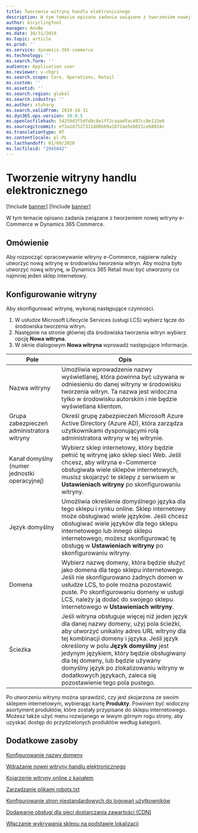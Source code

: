 ```yaml
---
title: Tworzenie witryny handlu elektronicznego
description: W tym temacie opisano zadania związane z tworzeniem nowej witryny e-Commerce w Dynamics 365 Commerce.
author: bicyclingfool
manager: AnnBe
ms.date: 10/31/2019
ms.topic: article
ms.prod: ''
ms.service: dynamics-365-commerce
ms.technology: ''
ms.search.form: ''
audience: Application user
ms.reviewer: v-chgri
ms.search.scope: Core, Operations, Retail
ms.custom: ''
ms.assetid: ''
ms.search.region: global
ms.search.industry: ''
ms.author: stuharg
ms.search.validFrom: 2019-10-31
ms.dyn365.ops.version: 10.0.5
ms.openlocfilehash: 54259d3f5dfd8c8e1ff2caaadfac497cc0e133e0
ms.sourcegitcommit: ef3a1d7527311d00b69a1072ae5eb021ce68034c
ms.translationtype: HT
ms.contentlocale: pl-PL
ms.lasthandoff: 01/09/2020
ms.locfileid: "2945842"
---
```

# <a name="create-an-e-commerce-site"></a>Tworzenie witryny handlu elektronicznego

[!include [banner](includes/preview-banner.md)]
[!include [banner](includes/banner.md)]

W tym temacie opisano zadania związane z tworzeniem nowej witryny e-Commerce w Dynamics 365 Commerce.

## <a name="overview"></a>Omówienie

Aby rozpocząć opracowywanie witryny e-Commerce, najpierw należy utworzyć nową witrynę w środowisku tworzenia witryn. Aby można było utworzyć nową witrynę, w Dynamics 365 Retail musi być utworzony co najmniej jeden sklep internetowy. 

## <a name="set-up-your-site"></a>Konfigurowanie witryny

Aby skonfigurować witrynę, wykonaj następujące czynności.

1. W usłudze Microsoft Lifecycle Services (usługi LCS) wybierz łącze do środowiska tworzenia witryn. 
1. Następnie na stronie głównej dla środowiska tworzenia witryn wybierz opcję **Nowa witryna**.
1. W oknie dialogowym **Nowa witryna** wprowadź następujące informacje.

| Pole                               | Opis |
|-------------------------------------|-------------|
| Nazwa witryny                           | Umożliwia wprowadzenie nazwy wyświetlanej, która powinna być używana w odniesieniu do danej witryny w środowisku tworzenia witryn. Ta nazwa jest widoczna tylko w środowisku autorskim i nie będzie wyświetlana klientom. |
| Grupa zabezpieczeń administratora witryny | Określ grupę zabezpieczeń Microsoft Azure Active Directory (Azure AD), która zarządza użytkownikami dysponującymi rolą administratora witryny w tej witrynie. |
| Kanał domyślny (numer jednostki operacyjnej) | Wybierz sklep internetowy, który będzie pełnić tę witrynę jako sklep sieci Web. Jeśli chcesz, aby witryna e-Commerce obsługiwała wiele sklepów internetowych, musisz skojarzyć te sklepy z serwisem w **Ustawieniach witryny** po skonfigurowaniu witryny. |
| Język domyślny                            | Umożliwia określenie domyślnego języka dla tego sklepu i rynku online. Sklep internetowy może obsługiwać wiele języków. Jeśli chcesz obsługiwać wiele języków dla tego sklepu internetowego lub innego sklepu internetowego, możesz skonfigurować tę obsługę w **Ustawieniach witryny** po skonfigurowaniu witryny.  |
| Domena                              | Wybierz nazwę domeny, która będzie służyć jako domena dla tego sklepu internetowego. Jeśli nie skonfigurowano żadnych domen w usłudze LCS, to pole można pozostawić puste. Po skonfigurowaniu domeny w usługi LCS, należy ją dodać do swojego sklepu internetowego w **Ustawieniach witryny**.  |
| Ścieżka                              | Jeśli witryna obsługuje więcej niż jeden język dla danej nazwy domeny, użyj pola ścieżki, aby utworzyć unikalny adres URL witryny dla tej kombinacji domeny i języka. Jeśli język określony w polu **Język domyślny** jest jedynym językiem, który będzie obsługiwany dla tej domeny, lub będzie używany domyślny język po zlokalizowaniu witryny w dodatkowych językach, zaleca się pozostawienie tego pola pustego. |


Po utworzeniu witryny można sprawdzić, czy jest skojarzona ze swoim sklepem internetowym, wybierając kartę **Produkty**. Powinien być widoczny asortyment produktów, które zostały przypisane do sklepu internetowego. Możesz także użyć menu rozwijanego w lewym górnym rogu strony, aby uzyskać dostęp do przydzielonych produktów według kategorii.

## <a name="additional-resources"></a>Dodatkowe zasoby

[Konfigurowanie nazwy domeny](configure-your-domain-name.md)

[Wdrażanie nowej witryny handlu elektronicznego](deploy-ecommerce-site.md)

[Kojarzenie witryny online z kanałem](associate-site-online-store.md)

[Zarządzanie plikami robots.txt](manage-robots-txt-files.md)

[Konfigurowanie stron niestandardowych do logowań użytkowników](custom-pages-user-logins.md)

[Dodawanie obsługi dla sieci dostarczania zawartości (CDN)](add-cdn-support.md)

[Włączanie wykrywania sklepu na podstawie lokalizacji](enable-store-detection.md)
